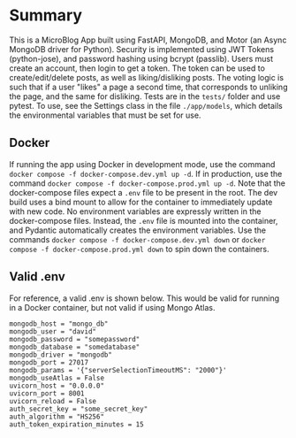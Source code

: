 # Summary

This is a MicroBlog App built using FastAPI, MongoDB, and Motor (an Async MongoDB driver for Python).
Security is implemented using JWT Tokens (python-jose), and password hashing using bcrypt (passlib).
Users must create an account, then login to get a token. The token can be used to create/edit/delete posts,
as well as liking/disliking posts.
The voting logic is such that if a user "likes" a page a second time, that corresponds to unliking the page,
and the same for disliking.
Tests are in the `tests/` folder and use pytest.
To use, see the Settings class in the file `./app/models`, which details the environmental variables that must be set for use.

## Docker

If running the app using Docker in development mode, use the command `docker compose -f docker-compose.dev.yml up -d`.
If in production, use the command `docker compose -f docker-compose.prod.yml up -d`. Note that the docker-compose files expect
a `.env` file to be present in the root. The dev build uses a bind mount to allow for the container to immediately update with new
code. No environment variables are expressly written in the docker-compose files. Instead, the `.env` file is mounted into the container,
and Pydantic automatically creates the environment variables. Use the commands `docker compose -f docker-compose.dev.yml down` or
`docker compose -f docker-compose.prod.yml down` to spin down the containers.

## Valid .env

For reference, a valid .env is shown below. This would be valid for running in a Docker container, but not valid
if using Mongo Atlas.

```
mongodb_host = "mongo_db"
mongodb_user = "david"
mongodb_password = "somepassword"
mongodb_database = "somedatabase"
mongodb_driver = "mongodb"
mongodb_port = 27017
mongodb_params = '{"serverSelectionTimeoutMS": "2000"}'
mongodb_useAtlas = False
uvicorn_host = "0.0.0.0"
uvicorn_port = 8001
uvicorn_reload = False
auth_secret_key = "some_secret_key"
auth_algorithm = "HS256"
auth_token_expiration_minutes = 15
```
